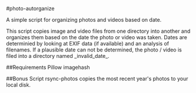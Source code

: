 #photo-autorganize

A simple script for organizing photos and videos based on date.

This script copies image and video files from one directory into another
and organizes them based on the date the photo or video was taken. Dates are
determinied by looking at EXIF data (if available) and an analysis of
filenames. If a plausible date can not be determined, the photo / video is
filed into a directory named \_invalid\_date\_.

##Requirements
Pillow
imagehash

##Bonus Script
rsync-photos copies the most recent year's photos to your local disk.
